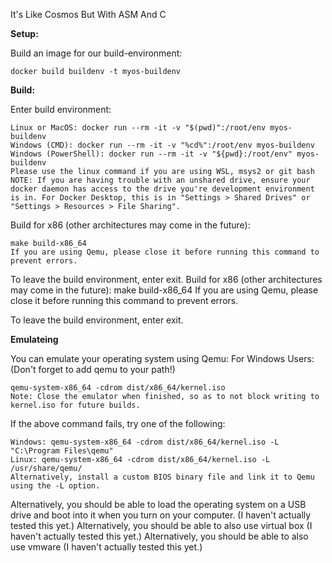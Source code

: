 It's Like Cosmos But With ASM And C

**Setup:**

Build an image for our build-environment:

    docker build buildenv -t myos-buildenv

**Build:**

Enter build environment:

    Linux or MacOS: docker run --rm -it -v "$(pwd)":/root/env myos-buildenv
    Windows (CMD): docker run --rm -it -v "%cd%":/root/env myos-buildenv
    Windows (PowerShell): docker run --rm -it -v "${pwd}:/root/env" myos-buildenv
    Please use the linux command if you are using WSL, msys2 or git bash
    NOTE: If you are having trouble with an unshared drive, ensure your docker daemon has access to the drive you're development environment is in. For Docker Desktop, this is in "Settings > Shared Drives" or "Settings > Resources > File Sharing".

Build for x86 (other architectures may come in the future):

    make build-x86_64
    If you are using Qemu, please close it before running this command to prevent errors.

To leave the build environment, enter exit.
Build for x86 (other architectures may come in the future):
    make build-x86_64
    If you are using Qemu, please close it before running this command to prevent errors.

To leave the build environment, enter exit.

**Emulateing**

You can emulate your operating system using Qemu: For Windows Users: (Don't forget to add qemu to your path!)

    qemu-system-x86_64 -cdrom dist/x86_64/kernel.iso
    Note: Close the emulator when finished, so as to not block writing to kernel.iso for future builds.

If the above command fails, try one of the following:

    Windows: qemu-system-x86_64 -cdrom dist/x86_64/kernel.iso -L "C:\Program Files\qemu"
    Linux: qemu-system-x86_64 -cdrom dist/x86_64/kernel.iso -L /usr/share/qemu/
    Alternatively, install a custom BIOS binary file and link it to Qemu using the -L option.

Alternatively, you should be able to load the operating system on a USB drive and boot into it when you turn on your computer. (I haven't actually tested this yet.)
Alternatively, you should be able to also use virtual box (I haven't actually tested this yet.)
Alternatively, you should be able to also use vmware (I haven't actually tested this yet.)
